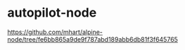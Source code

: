 # autopilot-node

https://github.com/mhart/alpine-node/tree/fe6bb865a9de9f787abd189abb6db81f3f645765
